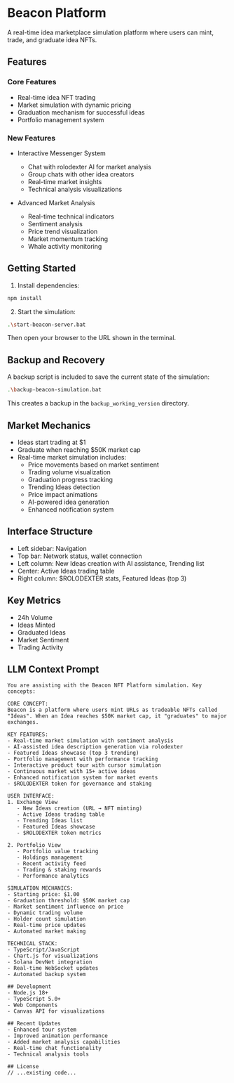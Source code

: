 # Beacon Platform

A real-time idea marketplace simulation platform where users can mint, trade, and graduate idea NFTs.

## Features

### Core Features
- Real-time idea NFT trading
- Market simulation with dynamic pricing
- Graduation mechanism for successful ideas
- Portfolio management system

### New Features
- Interactive Messenger System
  - Chat with rolodexter AI for market analysis
  - Group chats with other idea creators
  - Real-time market insights
  - Technical analysis visualizations

- Advanced Market Analysis
  - Real-time technical indicators
  - Sentiment analysis
  - Price trend visualization
  - Market momentum tracking
  - Whale activity monitoring

## Getting Started

1. Install dependencies:
```bash
npm install
```

2. Start the simulation:
```bash
.\start-beacon-server.bat
```

Then open your browser to the URL shown in the terminal.

## Backup and Recovery
A backup script is included to save the current state of the simulation:
```bash
.\backup-beacon-simulation.bat
```

This creates a backup in the `backup_working_version` directory.

## Market Mechanics
- Ideas start trading at $1
- Graduate when reaching $50K market cap
- Real-time market simulation includes:
  * Price movements based on market sentiment
  * Trading volume visualization
  * Graduation progress tracking
  * Trending Ideas detection
  * Price impact animations
  * AI-powered idea generation
  * Enhanced notification system

## Interface Structure
- Left sidebar: Navigation
- Top bar: Network status, wallet connection
- Left column: New Ideas creation with AI assistance, Trending list
- Center: Active Ideas trading table
- Right column: $ROLODEXTER stats, Featured Ideas (top 3)

## Key Metrics
- 24h Volume
- Ideas Minted
- Graduated Ideas
- Market Sentiment
- Trading Activity

## LLM Context Prompt
```
You are assisting with the Beacon NFT Platform simulation. Key concepts:

CORE CONCEPT:
Beacon is a platform where users mint URLs as tradeable NFTs called "Ideas". When an Idea reaches $50K market cap, it "graduates" to major exchanges.

KEY FEATURES:
- Real-time market simulation with sentiment analysis
- AI-assisted idea description generation via rolodexter
- Featured Ideas showcase (top 3 trending)
- Portfolio management with performance tracking
- Interactive product tour with cursor simulation
- Continuous market with 15+ active ideas
- Enhanced notification system for market events
- $ROLODEXTER token for governance and staking

USER INTERFACE:
1. Exchange View
   - New Ideas creation (URL → NFT minting)
   - Active Ideas trading table
   - Trending Ideas list
   - Featured Ideas showcase
   - $ROLODEXTER token metrics

2. Portfolio View
   - Portfolio value tracking
   - Holdings management
   - Recent activity feed
   - Trading & staking rewards
   - Performance analytics

SIMULATION MECHANICS:
- Starting price: $1.00
- Graduation threshold: $50K market cap
- Market sentiment influence on price
- Dynamic trading volume
- Holder count simulation
- Real-time price updates
- Automated market making

TECHNICAL STACK:
- TypeScript/JavaScript
- Chart.js for visualizations
- Solana DevNet integration
- Real-time WebSocket updates
- Automated backup system

## Development
- Node.js 18+
- TypeScript 5.0+
- Web Components
- Canvas API for visualizations

## Recent Updates
- Enhanced tour system
- Improved animation performance
- Added market analysis capabilities
- Real-time chat functionality
- Technical analysis tools

## License
// ...existing code...